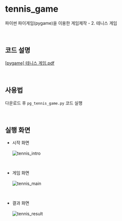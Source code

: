 # tennis_game
파이썬 파이게임(pygame)을 이용한 게임제작 - 2. 테니스 게임
<br><br><br>

## 코드 설명
[[pygame] 테니스 게임.pdf](https://github.com/bada1350/tennis_game/files/10448326/pygame.pdf)
<br><br><br>

## 사용법
다운로드 후 <code>pg_tennis_game.py</code> 코드 실행
<br><br><br>

## 실행 화면
- 시작 화면<br><br>
![tennis_intro](https://user-images.githubusercontent.com/121742489/211790617-24c9131e-4151-4482-94c4-780e8a3ef9e6.png)
<br>

- 게임 화면<br><br>
![tennis_main](https://user-images.githubusercontent.com/121742489/211790640-a9164f41-aee6-43f5-9a99-3a22a8233ab3.png)
<br>

- 결과 화면<br><br>
![tennis_result](https://user-images.githubusercontent.com/121742489/211790655-2cb15a0e-5a69-4161-a055-998494d8f226.png)
